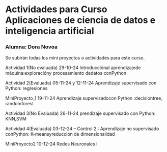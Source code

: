 # Actividades para Curso Aplicaciones de ciencia de datos e inteligencia artificial
### Alumna: Dora Novoa
Se subirán todas los mini proyectos o actividades para este curso. 

Actividad 1(No evaluada) 29-10-24 Introducciónal aprendizajede máquina:exploracióny procesamiento dedatos conPython

Actividad 2(Evaluada)  05-11-24 y 12-11-24 Aprendizaje supervisado con Python: regresiones

MiniProyecto_1 19-11-24 Aprendizaje supervisadocon Python :decisiontree, randomforest

Actividad 3(No Evaluada) 26-11-24 prendizaje supervisado con Python: KNN,SVM

Actividad 4(Evaluada) 03-12-24 – Control 2 : Aprendizaje no supervisado conPython: K-meansyreducción de dimensionalidad

MiniProyecto2 10-12-24 Redes Neuronales I
